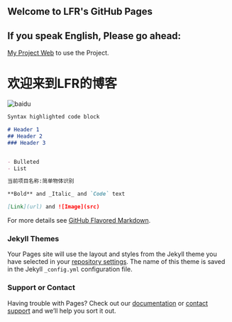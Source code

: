 ## Welcome to LFR's GitHub Pages



## If you speak English, Please go ahead: 
[My Project Web](https://github.com/HackerLFR/Machine-Visual) to use the Project.

# 欢迎来到LFR的博客
![baidu](http://image.baidu.com/search/detail?ct=503316480&z=0&ipn=d&word=%E6%9C%BA%E5%99%A8%E8%A7%86%E8%A7%89&step_word=&hs=0&pn=121&spn=0&di=117671948350&pi=0&rn=1&tn=baiduimagedetail&is=0%2C0&istype=2&ie=utf-8&oe=utf-8&in=&cl=2&lm=-1&st=-1&cs=1153803345%2C408098051&os=459477207%2C2508270881&simid=3458934456%2C370947934&adpicid=0&lpn=0&ln=1961&fr=&fmq=1500586314852_R&fm=result&ic=0&s=undefined&se=&sme=&tab=0&width=&height=&face=undefined&ist=&jit=&cg=&bdtype=0&oriquery=&objurl=http%3A%2F%2Fcvchina.net%2Fzb_users%2Fupload%2F2015%2F3%2F2015031561739629.jpg&fromurl=ippr_z2C%24qAzdH3FAzdH3Fkkf_z%26e3Bvevitgw_z%26e3BgjpAzdH3Fr5fpAzdH3F8db_z%26e3Bip4s&gsm=5a&rpstart=0&rpnum=0)


```markdown
Syntax highlighted code block

# Header 1
## Header 2
### Header 3


- Bulleted
- List

当前项目名称:简单物体识别

**Bold** and _Italic_ and `Code` text

[Link](url) and ![Image](src)
```

For more details see [GitHub Flavored Markdown](https://guides.github.com/features/mastering-markdown/).

### Jekyll Themes

Your Pages site will use the layout and styles from the Jekyll theme you have selected in your [repository settings](https://github.com/HackerLFR/Machine-Visual/settings). The name of this theme is saved in the Jekyll `_config.yml` configuration file.

### Support or Contact

Having trouble with Pages? Check out our [documentation](https://help.github.com/categories/github-pages-basics/) or [contact support](https://github.com/contact) and we’ll help you sort it out.

